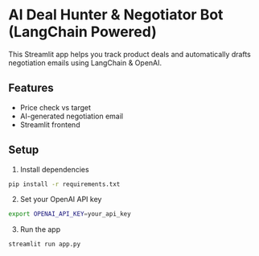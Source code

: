 
# AI Deal Hunter & Negotiator Bot (LangChain Powered)

This Streamlit app helps you track product deals and automatically drafts negotiation emails using LangChain & OpenAI.

## Features
- Price check vs target
- AI-generated negotiation email
- Streamlit frontend

## Setup

1. Install dependencies
```bash
pip install -r requirements.txt
```

2. Set your OpenAI API key
```bash
export OPENAI_API_KEY=your_api_key
```

3. Run the app
```bash
streamlit run app.py
```
